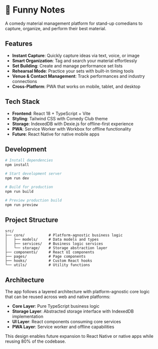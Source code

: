 # 🎤 Funny Notes

A comedy material management platform for stand-up comedians to capture, organize, and perform their best material.

## Features

- **Instant Capture**: Quickly capture ideas via text, voice, or image
- **Smart Organization**: Tag and search your material effortlessly  
- **Set Building**: Create and manage performance set lists
- **Rehearsal Mode**: Practice your sets with built-in timing tools
- **Venue & Contact Management**: Track performances and industry connections
- **Cross-Platform**: PWA that works on mobile, tablet, and desktop

## Tech Stack

- **Frontend**: React 18 + TypeScript + Vite
- **Styling**: Tailwind CSS with Comedy Club theme
- **Storage**: IndexedDB with Dexie.js for offline-first experience
- **PWA**: Service Worker with Workbox for offline functionality
- **Future**: React Native for native mobile apps

## Development

```bash
# Install dependencies
npm install

# Start development server
npm run dev

# Build for production
npm run build

# Preview production build
npm run preview
```

## Project Structure

```
src/
├── core/           # Platform-agnostic business logic
│   ├── models/     # Data models and types
│   ├── services/   # Business logic services
│   └── storage/    # Storage abstraction layer
├── components/     # React UI components
├── pages/          # Page components
├── hooks/          # Custom React hooks
└── utils/          # Utility functions
```

## Architecture

The app follows a layered architecture with platform-agnostic core logic that can be reused across web and native platforms:

- **Core Layer**: Pure TypeScript business logic
- **Storage Layer**: Abstracted storage interface with IndexedDB implementation
- **UI Layer**: React components consuming core services
- **PWA Layer**: Service worker and offline capabilities

This design enables future expansion to React Native or native apps while reusing 80% of the codebase.
